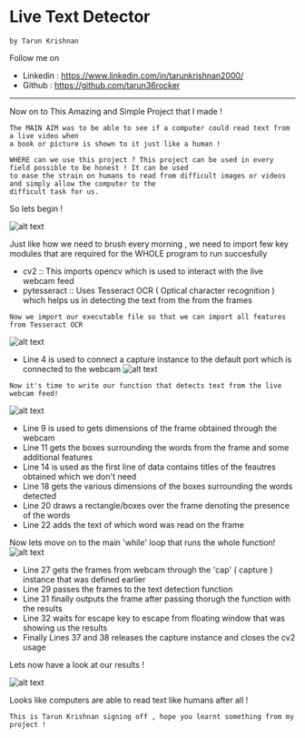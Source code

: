 # **Live Text Detector**
    by Tarun Krishnan
 Follow me on
   * Linkedin : https://www.linkedin.com/in/tarunkrishnan2000/
   * Github : https://github.com/tarun36rocker
   -------------------------------------------------------------
 Now on to This Amazing and Simple Project that I made !
      
    The MAIN AIM was to be able to see if a computer could read text from a live video when
    a book or picture is shown to it just like a human !
    
    WHERE can we use this project ? This project can be used in every field possible to be honest ! It can be used 
    to ease the strain on humans to read from difficult images or videos and simply allow the computer to the 
    difficult task for us.
 So lets begin !   
    
 ![alt text](https://github.com/tarun36rocker/pictures/blob/main/ocr-2.png)
 
 Just like how we need to brush every morning , we need to import few key modules that are required for the WHOLE
    program to run succesfully
    
   * cv2 :: This imports opencv which is used to interact with the live webcam feed
   * pytesseract :: Uses Tesseract OCR ( Optical character recognition ) which helps us in detecting the
                    text from the from the frames
                    
    Now we import our executable file so that we can import all features from Tesseract OCR
   ![alt text](https://github.com/tarun36rocker/pictures/blob/main/ocr-3.png)
    
    
   * Line 4 is used to connect a capture instance to the default port which is connected to the webcam
   ![alt text](https://github.com/tarun36rocker/pictures/blob/main/ocr-4.png)
   
    Now it's time to write our function that detects text from the live webcam feed! 
   ![alt text](https://github.com/tarun36rocker/pictures/blob/main/ocr-5.png)
   * Line 9 is used to gets dimensions of the frame obtained through the webcam
   * Line 11 gets the boxes surrounding the words from the frame and some additional features
   * Line 14 is used as the first line of data contains titles of the feautres obtained which we don't need
   * Line 18 gets the various dimensions of the boxes surrounding the words detected
   * Line 20 draws a rectangle/boxes over the frame denoting the presence of the words
   * Line 22 adds the text of which word was read on the frame
   
   Now lets move on to the main 'while' loop that runs the whole function!
   ![alt text](https://github.com/tarun36rocker/pictures/blob/main/ocr-6.png)
   * Line 27 gets the frames from webcam through the 'cap' ( capture ) instance that was defined earlier
   * Line 29 passes the frames to the text detection function
   * Line 31 finally outputs the frame after passing thorugh the function with the results
   * Line 32 waits for escape key to escape from floating window that was showing us the results
   * Finally Lines 37 and 38 releases the capture instance and closes the cv2 usage
   
  Lets now have a look at our results !
  
  ![alt text](https://github.com/tarun36rocker/pictures/blob/main/ocr-1.png)
  
  Looks like computers are able to read text like humans after all ! 
  
    This is Tarun Krishnan signing off , hope you learnt something from my project !
 

